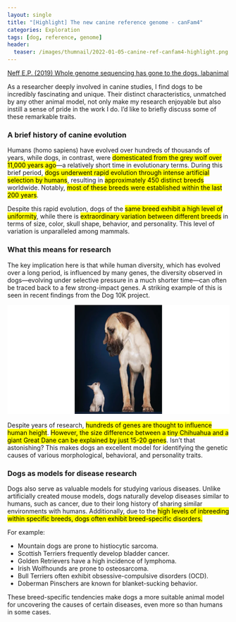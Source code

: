 ```yaml
---
layout: single
title: "[Highlight] The new canine reference genome - canFam4"
categories: Exploration
tags: [dog, reference, genome]
header:
  teaser: /images/thumnail/2022-01-05-canine-ref-canfam4-highlight.png
---
```


[Neff E.P. (2019) Whole genome sequencing has gone to the dogs. labanimal](https://www.nature.com/articles/s41684-019-0315-9)

As a researcher deeply involved in canine studies, I find dogs to be incredibly fascinating and unique. Their distinct characteristics, unmatched by any other animal model, not only make my research enjoyable but also instill a sense of pride in the work I do. I’d like to briefly discuss some of these remarkable traits.

### A brief history of canine evolution

Humans (homo sapiens) have evolved over hundreds of thousands of years, while dogs, in contrast, were <mark>domesticated from the grey wolf over 11,000 years ago</mark>—a relatively short time in evolutionary terms. During this brief period, <mark>dogs underwent rapid evolution through intense artificial selection by humans</mark>, resulting in <mark>approximately 450 distinct breeds</mark> worldwide. Notably, <mark>most of these breeds were established within the last 200 years</mark>.

Despite this rapid evolution, dogs of the <mark>same breed exhibit a high level of uniformity</mark>, while there is <mark>extraordinary variation between different breeds</mark> in terms of size, color, skull shape, behavior, and personality. This level of variation is unparalleled among mammals.

### What this means for research

The key implication here is that while human diversity, which has evolved over a long period, is influenced by many genes, the diversity observed in dogs—evolving under selective pressure in a much shorter time—can often be traced back to a few strong-impact genes. A striking example of this is seen in recent findings from the Dog 10K project. 

![2024-08-13-02-55-04-image.png](../../images/2022-01-05-canine-ref-canfam4-highlight/7b63159501595bb3ad983e1cf7169245fd226064.png)

Despite years of research, <mark>hundreds of genes are thought to influence human height</mark>. <mark>However, the size difference between a tiny Chihuahua and a giant Great Dane can be explained by just 15-20 genes</mark>. Isn’t that astonishing? This makes dogs an excellent model for identifying the genetic causes of various morphological, behavioral, and personality traits.

### Dogs as models for disease research

Dogs also serve as valuable models for studying various diseases. Unlike artificially created mouse models, dogs naturally develop diseases similar to humans, such as cancer, due to their long history of sharing similar environments with humans. Additionally, due to the <mark>high levels of inbreeding within specific breeds, dogs often exhibit breed-specific disorders.</mark>

For example:

- Mountain dogs are prone to histiocytic sarcoma.
- Scottish Terriers frequently develop bladder cancer.
- Golden Retrievers have a high incidence of lymphoma.
- Irish Wolfhounds are prone to osteosarcoma.
- Bull Terriers often exhibit obsessive-compulsive disorders (OCD).
- Doberman Pinschers are known for blanket-sucking behavior.

These breed-specific tendencies make dogs a more suitable animal model for uncovering the causes of certain diseases, even more so than humans in some cases.